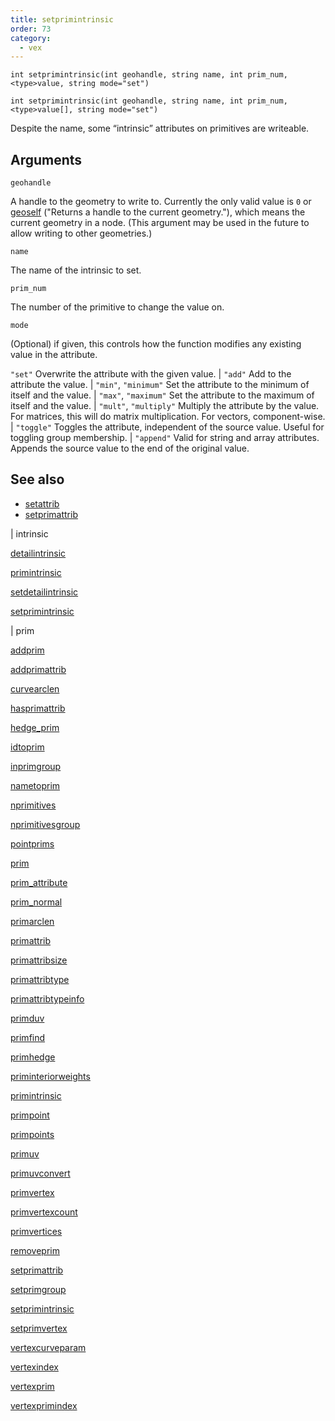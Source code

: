 ```yaml
---
title: setprimintrinsic
order: 73
category:
  - vex
---
```


`int setprimintrinsic(int geohandle, string name, int prim_num, <type>value, string mode="set")`

`int setprimintrinsic(int geohandle, string name, int prim_num, <type>value[], string mode="set")`

Despite the name, some “intrinsic” attributes on primitives are writeable.

## Arguments

`geohandle`

A handle to the geometry to write to. Currently the only valid value is `0` or [geoself](geoself.html) ("Returns a handle to the current geometry."), which means the current geometry in a node. (This argument may be used in the future to allow writing to other geometries.)

`name`

The name of the intrinsic to set.

`prim_num`

The number of the primitive to change the value on.

`mode`

(Optional) if given, this controls how the function modifies any existing value in the attribute.

`"set"` Overwrite the attribute with the given value.
|
`"add"` Add to the attribute the value.
|
`"min"`, `"minimum"` Set the attribute to the minimum of itself and the value.
|
`"max"`, `"maximum"` Set the attribute to the maximum of itself and the value.
|
`"mult"`, `"multiply"` Multiply the attribute by the value. For matrices, this will do matrix multiplication. For vectors, component-wise.
|
`"toggle"` Toggles the attribute, independent of the source value. Useful for toggling group membership.
|
`"append"` Valid for string and array attributes. Appends the source value to the end of the original value.

## See also

- [setattrib](setattrib.html)
- [setprimattrib](setprimattrib.html)

|
intrinsic

[detailintrinsic](detailintrinsic.html)

[primintrinsic](primintrinsic.html)

[setdetailintrinsic](setdetailintrinsic.html)

[setprimintrinsic](setprimintrinsic.html)

|
prim

[addprim](addprim.html)

[addprimattrib](addprimattrib.html)

[curvearclen](curvearclen.html)

[hasprimattrib](hasprimattrib.html)

[hedge_prim](hedge_prim.html)

[idtoprim](idtoprim.html)

[inprimgroup](inprimgroup.html)

[nametoprim](nametoprim.html)

[nprimitives](nprimitives.html)

[nprimitivesgroup](nprimitivesgroup.html)

[pointprims](pointprims.html)

[prim](prim.html)

[prim_attribute](prim_attribute.html)

[prim_normal](prim_normal.html)

[primarclen](primarclen.html)

[primattrib](primattrib.html)

[primattribsize](primattribsize.html)

[primattribtype](primattribtype.html)

[primattribtypeinfo](primattribtypeinfo.html)

[primduv](primduv.html)

[primfind](primfind.html)

[primhedge](primhedge.html)

[priminteriorweights](priminteriorweights.html)

[primintrinsic](primintrinsic.html)

[primpoint](primpoint.html)

[primpoints](primpoints.html)

[primuv](primuv.html)

[primuvconvert](primuvconvert.html)

[primvertex](primvertex.html)

[primvertexcount](primvertexcount.html)

[primvertices](primvertices.html)

[removeprim](removeprim.html)

[setprimattrib](setprimattrib.html)

[setprimgroup](setprimgroup.html)

[setprimintrinsic](setprimintrinsic.html)

[setprimvertex](setprimvertex.html)

[vertexcurveparam](vertexcurveparam.html)

[vertexindex](vertexindex.html)

[vertexprim](vertexprim.html)

[vertexprimindex](vertexprimindex.html)
